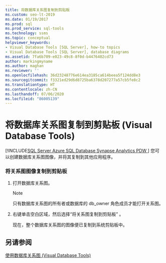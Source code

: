 ```yaml
---
title: 将数据库关系图复制到剪贴板
ms.custom: seo-lt-2019
ms.date: 01/19/2017
ms.prod: sql
ms.prod_service: sql-tools
ms.technology: ssms
ms.topic: conceptual
helpviewer_keywords:
- Visual Database Tools [SQL Server], how-to topics
- Visual Database Tools [SQL Server], database diagrams
ms.assetid: 7fa6b709-e023-49c8-8f0d-b4476402cd73
author: markingmyname
ms.author: maghan
ms.reviewer: ''
ms.openlocfilehash: 36d23248776e614ea3185ca614beea5f124dd8e3
ms.sourcegitcommit: f3321ed29d6d8725ba6378d207277a57cb5fe8c2
ms.translationtype: HT
ms.contentlocale: zh-CN
ms.lasthandoff: 07/06/2020
ms.locfileid: "86005139"
---
```

# <a name="copy-an-image-of-a-database-diagram-to-the-clipboard-visual-database-tools"></a>将数据库关系图复制到剪贴板 (Visual Database Tools)
[!INCLUDE[SQL Server Azure SQL Database Synapse Analytics PDW ](../../includes/applies-to-version/sql-asdb-asdbmi-asa-pdw.md)]
您可以创建数据库关系图图像，并将其复制到其他应用程序。  
  
### <a name="to-copy-a-diagram-image-to-the-clipboard"></a>将关系图图像复制到剪贴板  
  
1.  打开数据库关系图。  
  
    > [!NOTE]  
    > 只有数据库关系图的所有者或数据库的 db_owner 角色成员才能打开关系图。  
  
2.  右键单击空白区域，然后选择“将关系图复制到剪贴板”  。  
  
    现在，整个数据库关系图的图像便已复制到系统剪贴板中。  
  
## <a name="see-also"></a>另请参阅  
[使用数据库关系图 (Visual Database Tools)](../../ssms/visual-db-tools/work-with-database-diagrams-visual-database-tools.md)  
  
